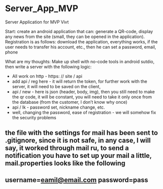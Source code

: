 # Server_App_MVP
Server Application for MVP Vivt

Start: create an android application that can: generate a QR-code, display any news from the site (small, they can be opened in the application).
Registration is as follows: download the application, everything works, if the user needs to transfer his account, etc., then he can set a password, email, phone

What are my thoughts:
Make up shell with no-code tools in android sutdio,
then write a server with the following logic:
* All work on http - https: // site / api
* add api / reg here - it will return the token, for further work with the server, it will need to be saved on the client,
* api / new - here is json (header, body, img), then you still need to make the qr code, it will be constant, you will need to take it only once from the database (from the customer, I don’t know why once)
* api / lk - password set, nickname change, etc.
* well, changing the password, ease of registration - we will somehow fix the security problems


the file with the settings for mail has been sent to .gitignore, 
since it is not safe, in any case, I will say, it worked through mail ru, 
to send a notification you have to set up your mail a little, mail.properties looks like the following
---
username=eamil@email.com
password=pass
---